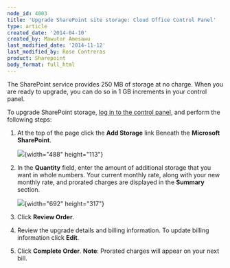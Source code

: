 ```yaml
---
node_id: 4003
title: 'Upgrade SharePoint site storage: Cloud Office Control Panel'
type: article
created_date: '2014-04-10'
created_by: Mawutor Amesawu
last_modified_date: '2014-11-12'
last_modified_by: Rose Contreras
product: Sharepoint
body_format: full_html
---
```


The SharePoint service provides 250 MB of storage at no charge. When you
are ready to upgrade, you can do so in 1 GB increments in your control
panel.

To upgrade SharePoint storage, [log in to the control
panel](https://cp.rackspace.com), and perform the following steps:



1.  At the top of the page click the **Add Storage** link Beneath the
    **Microsoft SharePoint**.

    ![](https://8026b2e3760e2433679c-fffceaebb8c6ee053c935e8915a3fbe7.ssl.cf2.rackcdn.com/field/image/SharePoint1.3.png){width="488"
    height="113"}

2.  In the **Quantity** field, enter the amount of additional storage
    that you want in whole numbers. Your current monthly rate, along
    with your new monthly rate, and prorated charges are displayed in
    the **Summary** section.

    ![](https://8026b2e3760e2433679c-fffceaebb8c6ee053c935e8915a3fbe7.ssl.cf2.rackcdn.com/field/image/SharePoint2.3.png){width="692"
    height="317"}

3.  Click **Review Order**.
4.  Review the upgrade details and billing information. To update
    billing information click **Edit**.
5.  Click **Complete Order**.
    **Note**: Prorated charges will appear on your next bill.


